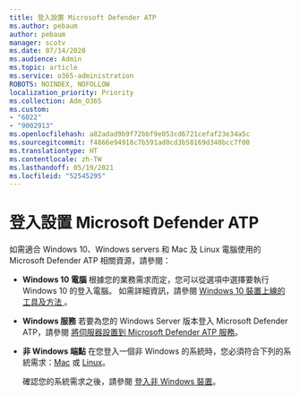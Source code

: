 ```yaml
---
title: 登入設置 Microsoft Defender ATP
ms.author: pebaum
author: pebaum
manager: scotv
ms.date: 07/14/2020
ms.audience: Admin
ms.topic: article
ms.service: o365-administration
ROBOTS: NOINDEX, NOFOLLOW
localization_priority: Priority
ms.collection: Adm_O365
ms.custom:
- "6022"
- "9002913"
ms.openlocfilehash: a82adad9b9f72bbf9e053cd6721cefaf23e34a5c
ms.sourcegitcommit: f4866e94918c7b591ad0cd3b58169d340bcc7f00
ms.translationtype: HT
ms.contentlocale: zh-TW
ms.lasthandoff: 05/19/2021
ms.locfileid: "52545295"
---
```

# <a name="onboarding-microsoft-defender-atp"></a>登入設置 Microsoft Defender ATP

如需適合 Windows 10、Windows servers 和 Mac 及 Linux 電腦使用的 Microsoft Defender ATP 相關資源，請參閱： 

- **Windows 10 電腦** 根據您的業務需求而定，您可以從選項中選擇要執行 Windows 10 的登入電腦。 如需詳細資訊，請參閱 [Windows 10 裝置上線的工具及方法 ](/windows/security/threat-protection/microsoft-defender-atp/configure-endpoints)。 

- **Windows 服務** 若要為您的 Windows Server 版本登入 Microsoft Defender ATP，請參閱 [將伺服器設置到 Microsoft Defender ATP 服務](/windows/security/threat-protection/microsoft-defender-atp/configure-server-endpoints)。

- **非 Windows 端點** 在您登入一個非 Windows 的系統時，您必須符合下列的系統需求：[Mac](/windows/security/threat-protection/microsoft-defender-atp/microsoft-defender-atp-mac#system-requirements) 或 [Linux](/windows/security/threat-protection/microsoft-defender-atp/microsoft-defender-atp-linux#system-requirements)。

    確認您的系統需求之後，請參閱 [登入非 Windows 裝置](/windows/security/threat-protection/microsoft-defender-atp/configure-endpoints-non-windows#onboarding-non-windows-machines)。